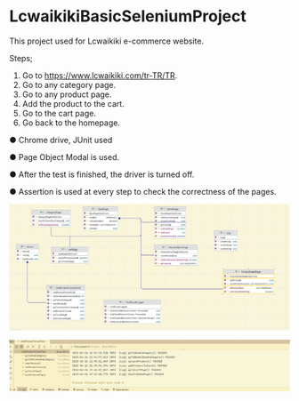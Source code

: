 # LcwaikikiBasicSeleniumProject

This project used for  Lcwaikiki e-commerce website.


Steps;

1. Go to https://www.lcwaikiki.com/tr-TR/TR.
2. Go to any category page.
3. Go to any product page.
4. Add the product to the cart.
5. Go to the cart page.
6. Go back to the homepage.



● Chrome drive, JUnit used

● Page Object Modal is used.

● After the test is finished, the driver is turned off.

● Assertion is used at every step to check the correctness of the pages.



![LcwaikikiSeleniumProjectUML](images/LcwaikikiSeleniumProjectUML.PNG)




![LcwaikikiLog](images/LcwaikikiLog.PNG)
